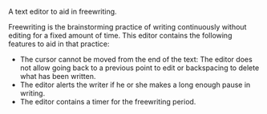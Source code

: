 A text editor to aid in freewriting. 

Freewriting is the brainstorming practice of writing continuously without editing for a fixed amount of time. This editor contains the following features to aid in that practice:
- The cursor cannot be moved from the end of the text: The editor does not allow going back to a previous point to edit or backspacing to delete what has been written.
- The editor alerts the writer if he or she makes a long enough pause in writing.
- The editor contains a timer for the freewriting period. 
